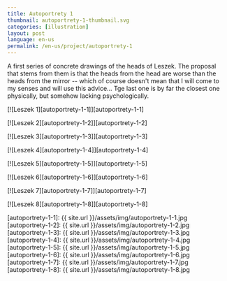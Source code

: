 ```yaml
---
title: Autoportrety 1
thumbnail: autoportrety-1-thumbnail.svg
categories: [illustration]
layout: post
language: en-us
permalink: /en-us/project/autoportrety-1
---
```


A first series of concrete drawings of the heads of Leszek. The proposal that stems from them is that the heads from the head are worse than the heads from the mirror -- which of course doesn't mean that I will come to my senses and will use this advice... Tge last one is by far the closest one physically, but somehow lacking psychologically.

[![Leszek 1][autoportrety-1-1]][autoportrety-1-1]

[![Leszek 2][autoportrety-1-2]][autoportrety-1-2]

[![Leszek 3][autoportrety-1-3]][autoportrety-1-3]

[![Leszek 4][autoportrety-1-4]][autoportrety-1-4]

[![Leszek 5][autoportrety-1-5]][autoportrety-1-5]

[![Leszek 6][autoportrety-1-6]][autoportrety-1-6]

[![Leszek 7][autoportrety-1-7]][autoportrety-1-7]

[![Leszek 8][autoportrety-1-8]][autoportrety-1-8]

[autoportrety-1-1]: {{ site.url }}/assets/img/autoportrety-1-1.jpg
[autoportrety-1-2]: {{ site.url }}/assets/img/autoportrety-1-2.jpg
[autoportrety-1-3]: {{ site.url }}/assets/img/autoportrety-1-3.jpg
[autoportrety-1-4]: {{ site.url }}/assets/img/autoportrety-1-4.jpg
[autoportrety-1-5]: {{ site.url }}/assets/img/autoportrety-1-5.jpg
[autoportrety-1-6]: {{ site.url }}/assets/img/autoportrety-1-6.jpg
[autoportrety-1-7]: {{ site.url }}/assets/img/autoportrety-1-7.jpg
[autoportrety-1-8]: {{ site.url }}/assets/img/autoportrety-1-8.jpg